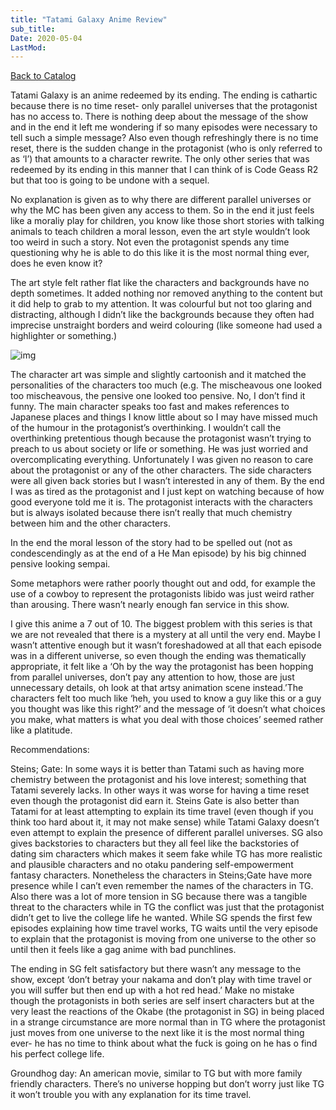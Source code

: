 ```yaml
---
title: "Tatami Galaxy Anime Review"
sub_title:
Date: 2020-05-04
LastMod:
---
```


[Back to Catalog](https://otaking.xyz/index.html)

Tatami Galaxy is an anime redeemed by its ending. The ending is cathartic because there is no time reset- only parallel universes that the protagonist has no access to. There is nothing deep about the message of the show and in the end it left me wondering if so many episodes were necessary to tell such a simple message? Also even though refreshingly there is no time reset, there is the sudden change in the protagonist (who is only referred to as ‘I’) that amounts to a character rewrite. The only other series that was redeemed by its ending in this manner that I can think of is Code Geass R2 but that too is going to be undone with a sequel.

No explanation is given as to why there are different parallel universes or why the MC has been given any access to them. So in the end it just feels like a moraliy play for children, you know like those short stories with talking animals to teach children a moral lesson, even the art style wouldn’t look too weird in such a story. Not even the protagonist spends any time questioning why he is able to do this like it is the most normal thing ever, does he even know it?

The art style felt rather flat like the characters and backgrounds have no depth sometimes. It added nothing nor removed anything to the content but it did help to grab to my attention. It was colourful but not too glaring and distracting, although I didn’t like the backgrounds because they often had imprecise unstraight borders and weird colouring (like someone had used a highlighter or something.)

![img](https://steemitimages.com/640x0/https://kafkafuura.files.wordpress.com/2010/05/yojouhan-shinwa-taikei-top.jpg)

The character art was simple and slightly cartoonish and it matched the personalities of the characters too much (e.g. The mischeavous one looked too mischeavous, the pensive one looked too pensive. No, I don’t find it funny. The main character speaks too fast and makes references to Japanese places and things I know little about so I may have missed much of the humour in the protagonist’s overthinking. I wouldn’t call the overthinking pretentious though because the protagonist wasn’t trying to preach to us about society or life or something. He was just worried and overcomplicating everything. Unfortunately I was given no reason to care about the protagonist or any of the other characters. The side characters were all given back stories but I wasn’t interested in any of them. By the end I was as tired as the protagonist and I just kept on watching because of how good everyone told me it is. The protagonist interacts with the characters but is always isolated because there isn’t really that much chemistry between him and the other characters.

In the end the moral lesson of the story had to be spelled out (not as condescendingly as at the end of a He Man episode) by his big chinned pensive looking sempai.

Some metaphors were rather poorly thought out and odd, for example the use of a cowboy to represent the protagonists libido was just weird rather than arousing. There wasn’t nearly enough fan service in this show.

I give this anime a 7 out of 10. The biggest problem with this series is that we are not revealed that there is a mystery at all until the very end. Maybe I wasn’t attentive enough but it wasn’t foreshadowed at all that each episode was in a different universe, so even though the ending was thematically appropriate, it felt like a ‘Oh by the way the protagonist has been hopping from parallel universes, don’t pay any attention to how, those are just unnecessary details, oh look at that artsy animation scene instead.’The characters felt too much like ‘heh, you used to know a guy like this or a guy you thought was like this right?’ and the message of ‘it doesn’t what choices you make, what matters is what you deal with those choices’ seemed rather like a platitude.

Recommendations:

Steins; Gate: In some ways it is better than Tatami such as having more chemistry between the protagonist and his love interest; something that Tatami severely lacks. In other ways it was worse for having a time reset even though the protagonist did earn it. Steins Gate is also better than Tatami for at least attempting to explain its time travel (even though if you think too hard about it, it may not make sense) while Tatami Galaxy doesn’t even attempt to explain the presence of different parallel universes. SG also gives backstories to characters but they all feel like the backstories of dating sim characters which makes it seem fake while TG has more realistic and plausible characters and no otaku pandering self-empowerment fantasy characters. Nonetheless the characters in Steins;Gate have more presence while I can’t even remember the names of the characters in TG. Also there was a lot of more tension in SG because there was a tangible threat to the characters while in TG the conflict was just that the protagonist didn’t get to live the college
life he wanted. While SG spends the first few episodes explaining how time travel works, TG waits until the very episode to explain that the protagonist is moving from one universe to the other so until then it feels like a gag anime with bad punchlines.

The ending in SG felt satisfactory but there wasn’t any message to the show, except ‘don’t betray your nakama and don’t play with time travel or you will suffer but then end up with a hot red head.’ Make no mistake though the protagonists in both series are self insert characters but at the very least the reactions of the Okabe (the protagonist in SG) in being placed in a strange circumstance are more normal than in TG where the protagonist just moves from one universe to the next like it is the most normal thing ever- he has no time to think about what the fuck is going on he has o find his perfect college life.

Groundhog day: An american movie, similar to TG but with more family friendly characters. There’s no universe hopping but don’t worry just like TG it won’t trouble you with any explanation for its time travel.
